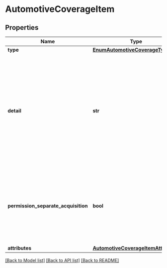 # AutomotiveCoverageItem

## Properties
Name | Type | Description | Notes
------------ | ------------- | ------------- | -------------
**type** | [**EnumAutomotiveCoverageType**](EnumAutomotiveCoverageType.md) |  | 
**detail** | **str** | Campo aberto para detalhamento de cada uma das coberturas possíveis dos produtos a ser feito por cada participante, conforme domínios da lista padronizada de coberturas (macro). | [optional] 
**permission_separate_acquisition** | **bool** | Indicação se a cobertura permite contratação separada (por cobertura selecionada) conforme domínios abaixo:  1. true  2. false  | [optional] 
**attributes** | [**AutomotiveCoverageItemAttributes**](AutomotiveCoverageItemAttributes.md) |  | 

[[Back to Model list]](../README.md#documentation-for-models) [[Back to API list]](../README.md#documentation-for-api-endpoints) [[Back to README]](../README.md)

